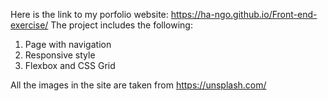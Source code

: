 Here is the link to my porfolio website: https://ha-ngo.github.io/Front-end-exercise/ The project includes the following:

  1. Page with navigation
  2. Responsive style
  3. Flexbox and CSS Grid
  
All the images in the site are taken from https://unsplash.com/
